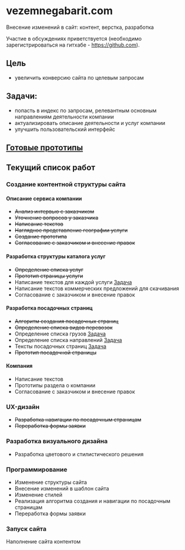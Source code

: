 # vezemnegabarit.com
Внесение изменений в сайт: контент, верстка, разработка 

Участие в обсуждениях приветствуется (необходимо зарегистрироваться на гитхабе - https://github.com).

## Цель
- увеличить конверсию сайта по целевым запросам

## Задачи:
- попасть в индекс по запросам, релевантным основным направлениям деятельности компании
- актуализировать описание деятельности и услуг компании
- улучшить пользовательский интерфейс

## [Готовые прототипы](https://github.com/springhead-su/vezemnegabarit.com/wiki/%D0%9F%D1%80%D0%BE%D1%82%D0%BE%D1%82%D0%B8%D0%BF%D1%8B)


## Текущий список работ

### Создание контентной структуры сайта

#### Описание сервиса компании
- ~~Анализ интервью с заказчиком~~
- ~~Уточнение вопросов у заказчика~~
- ~~Написание текстов~~
- ~~Наглядное представление географии услуги~~
- ~~Создание прототипа~~
- ~~Согласование с заказчиком и внесение правок~~

#### Разработка структуры каталога услуг
- ~~Определение списка услуг~~
- ~~Прототип страницы услуги~~
- Написание текстов для каждой услуги [Задача](https://github.com/springhead-su/vezemnegabarit.com/issues/2)
- Написание текстов коммерческих предложений для скачивания
- Согласование с заказчиком и внесение правок

#### Разработка посадочных страниц
- ~~Алгоритм создания посадочных страниц~~
- ~~Определение списка видов перевозок~~
- Определение списка грузов [Задача](https://github.com/springhead-su/vezemnegabarit.com/issues/1)
- Определение списка направлений [Задача](https://github.com/springhead-su/vezemnegabarit.com/issues/1)
- Тексты посадочных страниц [Задача](https://github.com/springhead-su/vezemnegabarit.com/issues/4)
- ~~Прототип посадочной страницы~~

#### Компания
- Написание текстов
- Прототипы раздела о компании
- Согласование с заказчиком и внесение правок

### UX-дизайн
- ~~Разработка навигации по посадочным страницам~~
- ~~Переработка формы заявки~~

### Разработка визуального дизайна
- Разработка цветового и стилистического решения

### Программирование
- Изменение структуры сайта
- Внесение изменений в шаблон сайта
- Изменение стилей
- Реализация алгоритма создания и навигации по посадочным страницам
- Переработка формы заявки

### Запуск сайта
Наполнение сайта контентом

